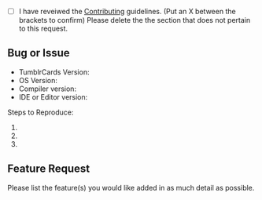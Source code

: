 - [ ] I have reveiwed the [Contributing](.github/CONTRIBUTING.md) guidelines. (Put an X between the brackets to confirm)
Please delete the the section that does not pertain to this request.

## Bug or Issue
- TumblrCards Version:
- OS Version:
- Compiler version:
- IDE or Editor version:

Steps to Reproduce:

1. 
2. 
3. 

## Feature Request
Please list the feature(s) you would like added in as much detail as possible.

